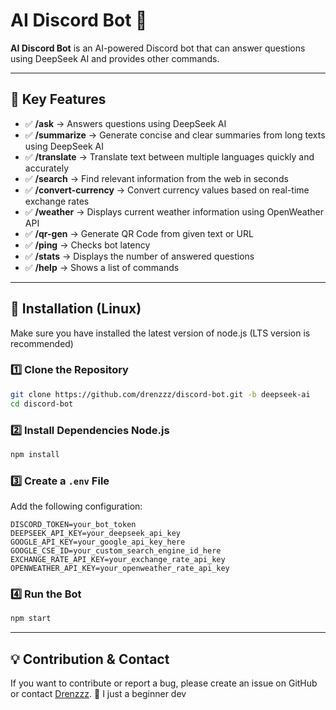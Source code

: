 # **AI Discord Bot** 🤖

**AI Discord Bot** is an AI-powered Discord bot that can answer questions using DeepSeek AI and provides other commands.

---

## **🚀 Key Features**
- ✅ **/ask** → Answers questions using DeepSeek AI
- ✅ **/summarize** → Generate concise and clear summaries from long texts using DeepSeek AI
- ✅ **/translate** → Translate text between multiple languages quickly and accurately
- ✅ **/search** → Find relevant information from the web in seconds
- ✅ **/convert-currency** → Convert currency values based on real-time exchange rates
- ✅ **/weather** → Displays current weather information using OpenWeather API
- ✅ **/qr-gen** → Generate QR Code from given text or URL
- ✅ **/ping** → Checks bot latency
- ✅ **/stats** → Displays the number of answered questions
- ✅ **/help** → Shows a list of commands

---

## **📌 Installation (Linux)**
Make sure you have installed the latest version of node.js (LTS version is recommended)

### **1️⃣ Clone the Repository**
```bash
git clone https://github.com/drenzzz/discord-bot.git -b deepseek-ai
cd discord-bot
```

### **2️⃣ Install Dependencies Node.js**
```bash
npm install
```

### **3️⃣ Create a `.env` File**
Add the following configuration:
```env
DISCORD_TOKEN=your_bot_token
DEEPSEEK_API_KEY=your_deepseek_api_key
GOOGLE_API_KEY=your_google_api_key_here
GOOGLE_CSE_ID=your_custom_search_engine_id_here
EXCHANGE_RATE_API_KEY=your_exchange_rate_api_key
OPENWEATHER_API_KEY=your_openweather_rate_api_key
```

### **4️⃣ Run the Bot**
```bash
npm start
```

---

## **💡 Contribution & Contact**
If you want to contribute or report a bug, please create an issue on GitHub or contact [Drenzzz](https://github.com/drenzzz). 🚀
I just a beginner dev